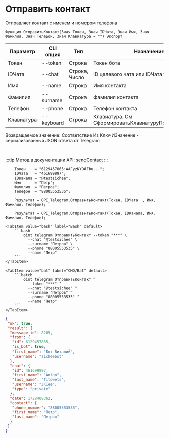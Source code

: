 ﻿---
sidebar_position: 9
---

# Отправить контакт
 Отправляет контакт с именем и номером телефона



`Функция ОтправитьКонтакт(Знач Токен, Знач IDЧата, Знач Имя, Знач Фамилия, Знач Телефон, Знач Клавиатура = "") Экспорт`

  | Параметр | CLI опция | Тип | Назначение |
  |-|-|-|-|
  | Токен | --token | Строка | Токен бота |
  | IDЧата | --chat | Строка, Число | ID целевого чата или IDЧата*IDТемы |
  | Имя | --name | Строка | Имя контакта |
  | Фамилия | --surname | Строка | Фамилия контакта |
  | Телефон | --phone | Строка | Телефон контакта |
  | Клавиатура | --keyboard | Строка | Клавиатура. См. СформироватьКлавиатуруПоМассивуКнопок |

  
  Возвращаемое значение:   Соответствие Из КлючИЗначение - сериализованный JSON ответа от Telegram

<br/>

:::tip
Метод в документации API: [sendContact](https://core.telegram.org/bots/api#sendcontact)
:::
<br/>


```bsl title="Пример кода"
    Токен    = "6129457865:AAFyzNYOAFbu...";
    IDЧата   = "461699897";
    IDКанала = "@testsichee";
    Имя      = "Петр";
    Фамилия  = "Петров";
    Телефон  = "88005553535";

    Результат = OPI_Telegram.ОтправитьКонтакт(Токен, IDЧата  , Имя, Фамилия, Телефон);

    Результат = OPI_Telegram.ОтправитьКонтакт(Токен, IDКанала, Имя, Фамилия, Телефон);
```
    

 <Tabs>
  
    <TabItem value="bash" label="Bash" default>
        ```bash
            oint telegram ОтправитьКонтакт --token "***" \
              --chat "@testsichee" \
              --surname "Петров" \
              --phone "88005553535" \
              --name "Петр"
        ```
    </TabItem>
  
    <TabItem value="bat" label="CMD/Bat" default>
        ```batch
            oint telegram ОтправитьКонтакт ^
              --token "***" ^
              --chat "@testsichee" ^
              --surname "Петров" ^
              --phone "88005553535" ^
              --name "Петр"
        ```
    </TabItem>
</Tabs>


```json title="Результат"
{
 "ok": true,
 "result": {
  "message_id": 8285,
  "from": {
   "id": 6129457865,
   "is_bot": true,
   "first_name": "Бот Виталий",
   "username": "sicheebot"
  },
  "chat": {
   "id": 461699897,
   "first_name": "Anton",
   "last_name": "Titowets",
   "username": "JKIee",
   "type": "private"
  },
  "date": 1728408362,
  "contact": {
   "phone_number": "88005553535",
   "first_name": "Петр",
   "last_name": "Петров"
  }
 }
}
```
